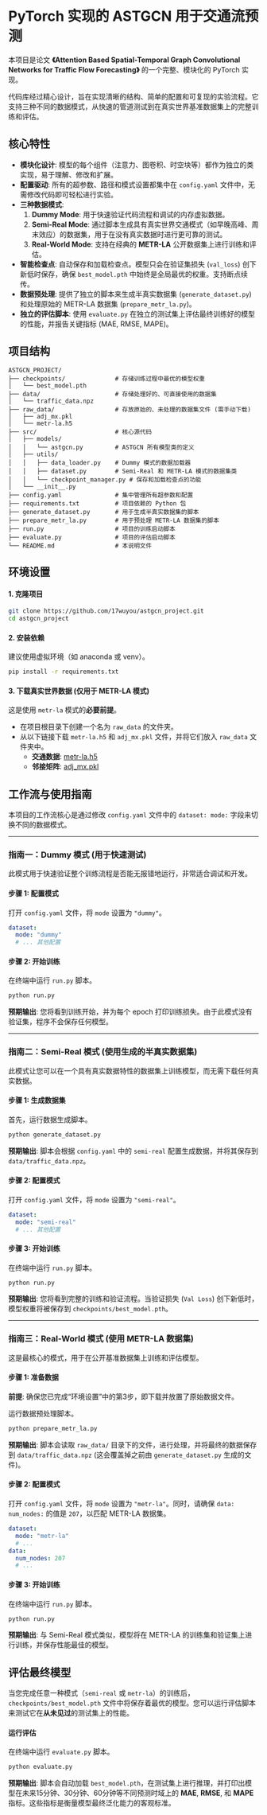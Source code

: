 # PyTorch 实现的 ASTGCN 用于交通流预测

本项目是论文 **《Attention Based Spatial-Temporal Graph Convolutional Networks for Traffic Flow Forecasting》** 的一个完整、模块化的 PyTorch 实现。

代码库经过精心设计，旨在实现清晰的结构、简单的配置和可复现的实验流程。它支持三种不同的数据模式，从快速的管道测试到在真实世界基准数据集上的完整训练和评估。

## 核心特性

-   **模块化设计**: 模型的每个组件（注意力、图卷积、时空块等）都作为独立的类实现，易于理解、修改和扩展。
-   **配置驱动**: 所有的超参数、路径和模式设置都集中在 `config.yaml` 文件中，无需修改代码即可轻松进行实验。
-   **三种数据模式**:
    1.  **Dummy Mode**: 用于快速验证代码流程和调试的内存虚拟数据。
    2.  **Semi-Real Mode**: 通过脚本生成具有真实世界交通模式（如早晚高峰、周末效应）的数据集，用于在没有真实数据时进行更可靠的测试。
    3.  **Real-World Mode**: 支持在经典的 **METR-LA** 公开数据集上进行训练和评估。
-   **智能检查点**: 自动保存和加载检查点。模型只会在验证集损失 (`val_loss`) 创下新低时保存，确保 `best_model.pth` 中始终是全局最优的权重。支持断点续传。
-   **数据预处理**: 提供了独立的脚本来生成半真实数据集 (`generate_dataset.py`) 和处理原始的 METR-LA 数据集 (`prepare_metr_la.py`)。
-   **独立的评估脚本**: 使用 `evaluate.py` 在独立的测试集上评估最终训练好的模型的性能，并报告关键指标 (MAE, RMSE, MAPE)。

## 项目结构

```
ASTGCN_PROJECT/
├── checkpoints/              # 存储训练过程中最优的模型权重
│   └── best_model.pth
├── data/                     # 存储处理好的、可直接使用的数据集
│   └── traffic_data.npz
├── raw_data/                 # 存放原始的、未处理的数据集文件 (需手动下载)
│   ├── adj_mx.pkl
│   └── metr-la.h5
├── src/                      # 核心源代码
│   ├── models/
│   │   └── astgcn.py         # ASTGCN 所有模型类的定义
│   ├── utils/
│   │   ├── data_loader.py    # Dummy 模式的数据加载器
│   │   ├── dataset.py        # Semi-Real 和 METR-LA 模式的数据集类
│   │   └── checkpoint_manager.py # 保存和加载检查点的功能
│   └── __init__.py
├── config.yaml               # 集中管理所有超参数和配置
├── requirements.txt          # 项目依赖的 Python 包
├── generate_dataset.py       # 用于生成半真实数据集的脚本
├── prepare_metr_la.py        # 用于预处理 METR-LA 数据集的脚本
├── run.py                    # 项目的训练启动脚本
├── evaluate.py               # 项目的评估启动脚本
└── README.md                 # 本说明文件
```

## 环境设置

#### 1. 克隆项目

```bash
git clone https://github.com/17wuyou/astgcn_project.git
cd astgcn_project
```

#### 2. 安装依赖

建议使用虚拟环境（如 anaconda 或 venv）。

```bash
pip install -r requirements.txt
```

#### 3. 下载真实世界数据 (仅用于 METR-LA 模式)

这是使用 `metr-la` 模式的**必要前提**。

-   在项目根目录下创建一个名为 `raw_data` 的文件夹。
-   从以下链接下载 `metr-la.h5` 和 `adj_mx.pkl` 文件，并将它们放入 `raw_data` 文件夹中。
    -   **交通数据**: [metr-la.h5](https://drive.google.com/file/d/1kctatc48OziemCJe-S6rOZFMgEvcdQhU/view?usp=drive_link)
    -   **邻接矩阵**: [adj_mx.pkl](https://drive.google.com/file/d/1S2x9Lg6nCuhIiH0RAhP_krSI6q9RHn3X/view?usp=drive_link)

## 工作流与使用指南

本项目的工作流核心是通过修改 `config.yaml` 文件中的 `dataset: mode:` 字段来切换不同的数据模式。

---

### 指南一：Dummy 模式 (用于快速测试)

此模式用于快速验证整个训练流程是否能无报错地运行，非常适合调试和开发。

#### **步骤 1: 配置模式**

打开 `config.yaml` 文件，将 `mode` 设置为 `"dummy"`。

```yaml
dataset:
  mode: "dummy"
  # ... 其他配置
```

#### **步骤 2: 开始训练**

在终端中运行 `run.py` 脚本。

```bash
python run.py
```

**预期输出**: 您将看到训练开始，并为每个 epoch 打印训练损失。由于此模式没有验证集，程序不会保存任何模型。

---

### 指南二：Semi-Real 模式 (使用生成的半真实数据集)

此模式让您可以在一个具有真实数据特性的数据集上训练模型，而无需下载任何真实数据。

#### **步骤 1: 生成数据集**

首先，运行数据生成脚本。

```bash
python generate_dataset.py
```

**预期输出**: 脚本会根据 `config.yaml` 中的 `semi-real` 配置生成数据，并将其保存到 `data/traffic_data.npz`。

#### **步骤 2: 配置模式**

打开 `config.yaml` 文件，将 `mode` 设置为 `"semi-real"`。

```yaml
dataset:
  mode: "semi-real"
  # ... 其他配置
```

#### **步骤 3: 开始训练**

在终端中运行 `run.py` 脚本。

```bash
python run.py
```

**预期输出**: 您将看到完整的训练和验证流程。当验证损失 (`Val Loss`) 创下新低时，模型权重将被保存到 `checkpoints/best_model.pth`。

---

### 指南三：Real-World 模式 (使用 METR-LA 数据集)

这是最核心的模式，用于在公开基准数据集上训练和评估模型。

#### **步骤 1: 准备数据**

**前提**: 确保您已完成“环境设置”中的第3步，即下载并放置了原始数据文件。

运行数据预处理脚本。

```bash
python prepare_metr_la.py
```

**预期输出**: 脚本会读取 `raw_data/` 目录下的文件，进行处理，并将最终的数据保存到 `data/traffic_data.npz` (这会覆盖掉之前由 `generate_dataset.py` 生成的文件)。

#### **步骤 2: 配置模式**

打开 `config.yaml` 文件，将 `mode` 设置为 `"metr-la"`。同时，请确保 `data: num_nodes:` 的值是 `207`，以匹配 METR-LA 数据集。

```yaml
dataset:
  mode: "metr-la"
  # ...
data:
  num_nodes: 207
  # ...
```

#### **步骤 3: 开始训练**

在终端中运行 `run.py` 脚本。

```bash
python run.py
```

**预期输出**: 与 Semi-Real 模式类似，模型将在 METR-LA 的训练集和验证集上进行训练，并保存性能最佳的模型。

## 评估最终模型

当您完成任意一种模式（`semi-real` 或 `metr-la`）的训练后，`checkpoints/best_model.pth` 文件中将保存着最优的模型。您可以运行评估脚本来测试它在**从未见过**的测试集上的性能。

#### **运行评估**

在终端中运行 `evaluate.py` 脚本。

```bash
python evaluate.py
```

**预期输出**: 脚本会自动加载 `best_model.pth`，在测试集上进行推理，并打印出模型在未来15分钟、30分钟、60分钟等不同预测时域上的 **MAE**, **RMSE**, 和 **MAPE** 指标。这些指标是衡量模型最终泛化能力的客观标准。
